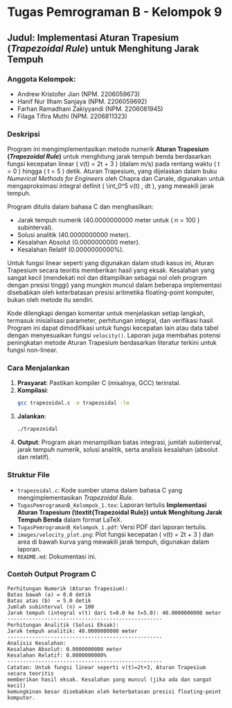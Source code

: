 # Tugas Pemrograman B - Kelompok 9

## Judul: Implementasi Aturan Trapesium (*Trapezoidal Rule*) untuk Menghitung Jarak Tempuh

### Anggota Kelompok:
- Andrew Kristofer Jian (NPM. 2206059673)
- Hanif Nur Ilham Sanjaya (NPM. 2206059692)
- Farhan Ramadhani Zakiyyandi (NPM. 2206081945)
- Filaga Tifira Muthi (NPM. 2206811323)

### Deskripsi
Program ini mengimplementasikan metode numerik **Aturan Trapesium (*Trapezoidal Rule*)** untuk menghitung jarak tempuh benda berdasarkan fungsi kecepatan linear \( v(t) = 2t + 3 \) (dalam m/s) pada rentang waktu \( t = 0 \) hingga \( t = 5 \) detik. Aturan Trapesium, yang dijelaskan dalam buku *Numerical Methods for Engineers* oleh Chapra dan Canale, digunakan untuk mengaproksimasi integral definit \( \int_0^5 v(t) \, dt \), yang mewakili jarak tempuh.

Program ditulis dalam bahasa C dan menghasilkan:
- Jarak tempuh numerik (40.0000000000 meter untuk \( n = 100 \) subinterval).
- Solusi analitik (40.0000000000 meter).
- Kesalahan Absolut (0.0000000000 meter).
- Kesalahan Relatif (0.0000000000%).

Untuk fungsi linear seperti yang digunakan dalam studi kasus ini, Aturan Trapesium secara teoritis memberikan hasil yang eksak. Kesalahan yang sangat kecil (mendekati nol dan ditampilkan sebagai nol oleh program dengan presisi tinggi) yang mungkin muncul dalam beberapa implementasi disebabkan oleh keterbatasan presisi aritmetika floating-point komputer, bukan oleh metode itu sendiri.

Kode dilengkapi dengan komentar untuk menjelaskan setiap langkah, termasuk inisialisasi parameter, perhitungan integral, dan verifikasi hasil. Program ini dapat dimodifikasi untuk fungsi kecepatan lain atau data tabel dengan menyesuaikan fungsi `velocity()`. Laporan juga membahas potensi peningkatan metode Aturan Trapesium berdasarkan literatur terkini untuk fungsi non-linear.

### Cara Menjalankan
1.  **Prasyarat**: Pastikan kompiler C (misalnya, GCC) terinstal.
2.  **Kompilasi**:
    ```bash
    gcc trapezoidal.c -o trapezoidal -lm
    ```
3.  **Jalankan**:
    ```bash
    ./trapezoidal
    ```
4.  **Output**: Program akan menampilkan batas integrasi, jumlah subinterval, jarak tempuh numerik, solusi analitik, serta analisis kesalahan (absolut dan relatif).

### Struktur File
-   `trapezoidal.c`: Kode sumber utama dalam bahasa C yang mengimplementasikan *Trapezoidal Rule*.
-   `TugasPemrogramanB_Kelompok_1.tex`: Laporan tertulis **Implementasi Aturan Trapesium (\textit{Trapezoidal Rule}) untuk Menghitung Jarak Tempuh Benda** dalam format LaTeX.
-   `TugasPemrogramanB_Kelompok_1.pdf`: Versi PDF dari laporan tertulis.
-   `images/velocity_plot.png`: Plot fungsi kecepatan \( v(t) = 2t + 3 \) dan area di bawah kurva yang mewakili jarak tempuh, digunakan dalam laporan.
-   `README.md`: Dokumentasi ini.

### Contoh Output Program C
```text
Perhitungan Numerik (Aturan Trapesium):
Batas bawah (a) = 0.0 detik
Batas atas (b)  = 5.0 detik
Jumlah subinterval (n) = 100
Jarak tempuh (integral v(t) dari t=0.0 ke t=5.0): 40.0000000000 meter
--------------------------------------------------
Perhitungan Analitik (Solusi Eksak):
Jarak tempuh analitik: 40.0000000000 meter
--------------------------------------------------
Analisis Kesalahan:
Kesalahan Absolut: 0.0000000000 meter
Kesalahan Relatif: 0.0000000000%
--------------------------------------------------
Catatan: Untuk fungsi linear seperti v(t)=2t+3, Aturan Trapesium secara teoritis
memberikan hasil eksak. Kesalahan yang muncul (jika ada dan sangat kecil)
kemungkinan besar disebabkan oleh keterbatasan presisi floating-point komputer.